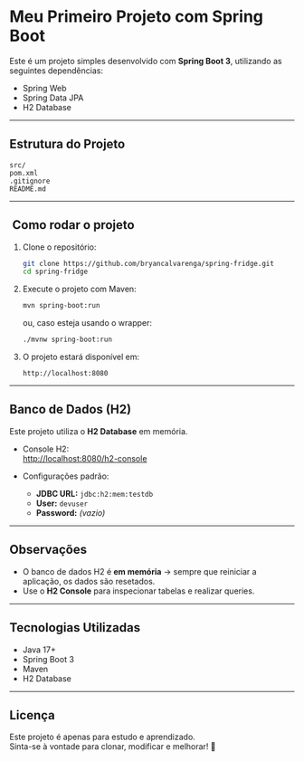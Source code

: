 # Meu Primeiro Projeto com Spring Boot

Este é um projeto simples desenvolvido com **Spring Boot 3**, utilizando as seguintes dependências:

- Spring Web
- Spring Data JPA
- H2 Database

---

## Estrutura do Projeto

```
src/
pom.xml
.gitignore
README.md
```

---

## ️ Como rodar o projeto

1. Clone o repositório:
   ```bash
   git clone https://github.com/bryancalvarenga/spring-fridge.git
   cd spring-fridge
   ```

2. Execute o projeto com Maven:
   ```bash
   mvn spring-boot:run
   ```
   ou, caso esteja usando o wrapper:
   ```bash
   ./mvnw spring-boot:run
   ```

3. O projeto estará disponível em:
   ```
   http://localhost:8080
   ```

---

## Banco de Dados (H2)

Este projeto utiliza o **H2 Database** em memória.

- Console H2:  
  [http://localhost:8080/h2-console](http://localhost:8080/h2-console)

- Configurações padrão:
    - **JDBC URL:** `jdbc:h2:mem:testdb`
    - **User:** `devuser`
    - **Password:** *(vazio)*

---

## Observações

- O banco de dados H2 é **em memória** → sempre que reiniciar a aplicação, os dados são resetados.
- Use o **H2 Console** para inspecionar tabelas e realizar queries.

---

## Tecnologias Utilizadas

- Java 17+
- Spring Boot 3
- Maven
- H2 Database

---

## Licença

Este projeto é apenas para estudo e aprendizado.  
Sinta-se à vontade para clonar, modificar e melhorar! 🚀
